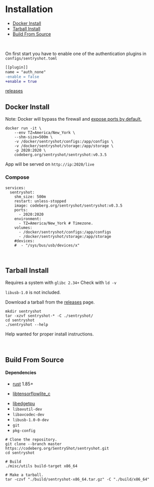 # Installation

- [Docker Install](#docker-install)
- [Tarball Install](#tarball-install)
- [Build From Source](#build-from-source)

<br>

On first start you have to enable one of the authentication plugins in `configs/sentryshot.toml`

``` diff
[[plugin]]
name = "auth_none"
-enable = false
+enable = true
```

[releases](https://codeberg.org/SentryShot/sentryshot/releases)

## Docker Install

Note: Docker will bypass the firewall and [expose ports by default.](https://stackoverflow.com/questions/30383845/what-is-the-best-practice-of-docker-ufw-under-ubuntu)

```
docker run -it \
	--env TZ=America/New_York \
	--shm-size=500m \
	-v /docker/sentryshot/configs:/app/configs \
	-v /docker/sentryshot/storage:/app/storage \
	-p 2020:2020 \
	codeberg.org/sentryshot/sentryshot:v0.3.5
```

App will be served on `http://ip:2020/live`

### Compose

```
services:
  sentryshot:
    shm_size: 500m
    restart: unless-stopped
    image: codeberg.org/sentryshot/sentryshot:v0.3.5
    ports:
      - 2020:2020
    environment:
      - TZ=America/New_York # Timezone.
    volumes:
      - /docker/sentryshot/configs:/app/configs
      - /docker/sentryshot/storage:/app/storage
    #devices:
    #  - "/sys/bus/usb/devices/x"
```

<br>


## Tarball Install

Requires a system with `glibc 2.34+` Check with `ld -v`

`libusb-1.0` is not included.

Download a tarball from the [releases](https://codeberg.org/SentryShot/sentryshot/releases) page.

```
mkdir sentryshot
tar -xzvf sentryshot-* -C ./sentryshot/
cd sentryshot
./sentryshot --help
```

Help wanted for proper install instructions.

<br>

## Build From Source

#### Dependencies

- [rust](https://www.rust-lang.org/tools/install) 1.85+
* [libtensorflowlite_c](https://www.tensorflow.org/lite/guide/build_cmake#build_tensorflow_lite_c_library)
- [libedgetpu](https://github.com/google-coral/libedgetpu)
- `libavutil-dev`
- `libavcodec-dev`
- `libusb-1.0-0-dev`
- `git`
- `pkg-config`



```
# Clone the repository.
git clone --branch master https://codeberg.org/SentryShot/sentryshot.git
cd sentryshot

# Build 
./misc/utils build-target x86_64

# Make a tarball.
tar -czvf "./build/sentryshot-x86_64.tar.gz" -C "./build/x86_64"
```